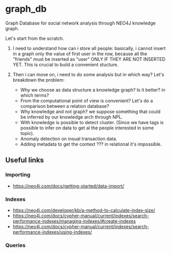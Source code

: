 # graph_db
Graph Database for social network analysis through NEO4J knowledge graph. 

Let's start from the scratch. 
 1. I need to understand how can i store all people: basically, i cannot insert in a graph only the value of first user in the row, because all the "friends" must be inserted as "user" ONLY IF THEY ARE NOT INSERTED YET. This is crucial to build a convenient stucture.

 2. Then i can move on, i need to do some analysis but in which way? Let's breakdown the problem: 
    - Why we choose as data structure a knowledge graph? Is it better? in which terms? 
    - From the computational point of view is convenient? Let's do a comparison between a relation database? 
    - Why knowledge and not graph? we suppose something that could be inferred by our knowledge arch through NPL. 
    - With knowledge is possible to detect cluster. (Since we have tags is possible to infer on data to get al the people interested in some topic). 
    - Anomaly detection on insual transaction data. 
    - Adding metadata to get the context ??? in relational it's impossible. 


## Useful links
### Importing
- https://neo4j.com/docs/getting-started/data-import/

### Indexes
- https://neo4j.com/developer/kb/a-method-to-calculate-index-size/
- https://neo4j.com/docs/cypher-manual/current/indexes/search-performance-indexes/managing-indexes/#create-indexes
- https://neo4j.com/docs/cypher-manual/current/indexes/search-performance-indexes/using-indexes/

### Queries

